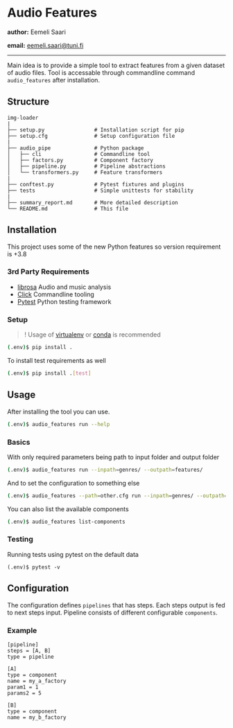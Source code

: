 # Audio Features

**author:** Eemeli Saari

**email:** eemeli.saari@tuni.fi

---

Main idea is to provide a simple tool to extract features from a given dataset of audio files. Tool is accessable through commandline command `audio_features` after installation.

## Structure

```
img-loader
|
├── setup.py                # Installation script for pip
├── setup.cfg               # Setup configuration file
|
├── audio_pipe              # Python package
│   ├── cli                 # Commandline tool
│   ├── factors.py          # Component factory
│   ├── pipeline.py         # Pipeline abstractions
│   └── transformers.py     # Feature transformers
|
├── conftest.py             # Pytest fixtures and plugins
├── tests                   # Simple unittests for stability
|
├── summary_report.md       # More detailed description
└── README.md               # This file
```

## Installation

This project uses some of the new Python features so version requirement is +3.8

### 3rd Party Requirements

- [librosa](https://librosa.org/doc/latest/index.html) Audio and music analysis
- [Click](https://click.palletsprojects.com/en/8.0.x/) Commandline tooling
- [Pytest](https://docs.pytest.org/en/6.2.x/) Python testing framework

### Setup

> ! Usage of [virtualenv](https://docs.python.org/3/tutorial/venv.html) or [conda](https://docs.conda.io/en/latest/) is recommended

```bash
(.env)$ pip install .
```

To install test requirements as well

```bash
(.env)$ pip install .[test]
```

## Usage

After installing the tool you can use.

```bash
(.env)$ audio_features run --help
```

### Basics

With only required parameters being path to input folder and output folder

```bash
(.env)$ audio_features run --inpath=genres/ --outpath=features/
```

And to set the configuration to something else

```bash
(.env)$ audio_features --path=other.cfg run --inpath=genres/ --outpath=features/
```

You can also list the available components

```bash
(.env)$ audio_features list-components
```

### Testing

Running tests using pytest on the default data

```
(.env)$ pytest -v
```

## Configuration

The configuration defines `pipelines` that has steps. Each steps output is fed to next steps input. Pipeline consists of different configurable `components`.

### Example

```apacheconf
[pipeline]
steps = [A, B]
type = pipeline

[A]
type = component
name = my_a_factory
param1 = 1
params2 = 5

[B]
type = component
name = my_b_factory
```
